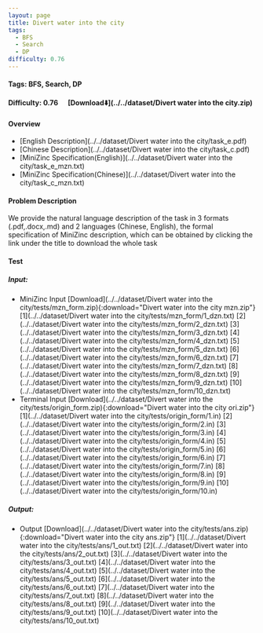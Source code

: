 ```yaml
---
layout: page
title: Divert water into the city
tags:
  - BFS
  - Search
  - DP
difficulty: 0.76
---
```


#### Tags: BFS, Search, DP
#### Difficulty: 0.76 &nbsp;&nbsp;&nbsp;&nbsp; [Download⬇️](../../dataset/Divert water into the city.zip)
#### Overview
- [English Description](../../dataset/Divert water into the city/task_e.pdf)
- [Chinese Description](../../dataset/Divert water into the city/task_c.pdf)
- [MiniZinc Specification(English)](../../dataset/Divert water into the city/task_e_mzn.txt)
- [MiniZinc Specification(Chinese)](../../dataset/Divert water into the city/task_c_mzn.txt)

#### Problem Description
We provide the natural language description of the task in 3 formats (.pdf,.docx,.md) and 2 languages (Chinese, English), the formal specification of MiniZinc description, which can be obtained by clicking the link under the title to download the whole task
#### Test
##### Input:
- MiniZinc Input [Download](../../dataset/Divert water into the city/tests/mzn_form.zip){:download="Divert water into the city mzn.zip"} [1](../../dataset/Divert water into the city/tests/mzn_form/1_dzn.txt) [2](../../dataset/Divert water into the city/tests/mzn_form/2_dzn.txt) [3](../../dataset/Divert water into the city/tests/mzn_form/3_dzn.txt) [4](../../dataset/Divert water into the city/tests/mzn_form/4_dzn.txt) [5](../../dataset/Divert water into the city/tests/mzn_form/5_dzn.txt) [6](../../dataset/Divert water into the city/tests/mzn_form/6_dzn.txt) [7](../../dataset/Divert water into the city/tests/mzn_form/7_dzn.txt) [8](../../dataset/Divert water into the city/tests/mzn_form/8_dzn.txt) [9](../../dataset/Divert water into the city/tests/mzn_form/9_dzn.txt) [10](../../dataset/Divert water into the city/tests/mzn_form/10_dzn.txt) 
- Terminal Input [Download](../../dataset/Divert water into the city/tests/origin_form.zip){:download="Divert water into the city ori.zip"} [1](../../dataset/Divert water into the city/tests/origin_form/1.in) [2](../../dataset/Divert water into the city/tests/origin_form/2.in) [3](../../dataset/Divert water into the city/tests/origin_form/3.in) [4](../../dataset/Divert water into the city/tests/origin_form/4.in) [5](../../dataset/Divert water into the city/tests/origin_form/5.in) [6](../../dataset/Divert water into the city/tests/origin_form/6.in) [7](../../dataset/Divert water into the city/tests/origin_form/7.in) [8](../../dataset/Divert water into the city/tests/origin_form/8.in) [9](../../dataset/Divert water into the city/tests/origin_form/9.in) [10](../../dataset/Divert water into the city/tests/origin_form/10.in) 

##### Output:
- Output [Download](../../dataset/Divert water into the city/tests/ans.zip){:download="Divert water into the city ans.zip"} [1](../../dataset/Divert water into the city/tests/ans/1_out.txt) [2](../../dataset/Divert water into the city/tests/ans/2_out.txt) [3](../../dataset/Divert water into the city/tests/ans/3_out.txt) [4](../../dataset/Divert water into the city/tests/ans/4_out.txt) [5](../../dataset/Divert water into the city/tests/ans/5_out.txt) [6](../../dataset/Divert water into the city/tests/ans/6_out.txt) [7](../../dataset/Divert water into the city/tests/ans/7_out.txt) [8](../../dataset/Divert water into the city/tests/ans/8_out.txt) [9](../../dataset/Divert water into the city/tests/ans/9_out.txt) [10](../../dataset/Divert water into the city/tests/ans/10_out.txt) 


